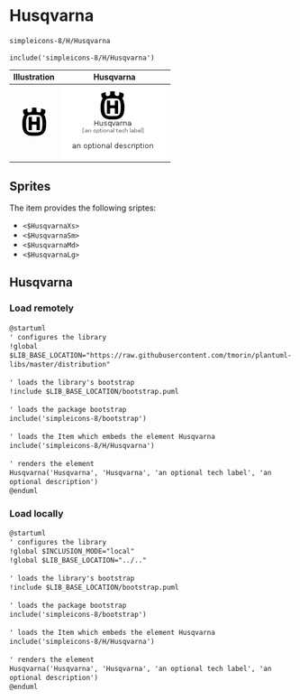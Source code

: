 # Husqvarna


```text
simpleicons-8/H/Husqvarna
```

```text
include('simpleicons-8/H/Husqvarna')
```



| Illustration | Husqvarna |
| :---: | :---: |
| ![illustration for Illustration](../../simpleicons-8/H/Husqvarna.png) | ![illustration for Husqvarna](../../simpleicons-8/H/Husqvarna.Local.png) |



## Sprites
The item provides the following sriptes:

- `<$HusqvarnaXs>`
- `<$HusqvarnaSm>`
- `<$HusqvarnaMd>`
- `<$HusqvarnaLg>`





## Husqvarna

### Load remotely
```plantuml
@startuml
' configures the library
!global $LIB_BASE_LOCATION="https://raw.githubusercontent.com/tmorin/plantuml-libs/master/distribution"

' loads the library's bootstrap
!include $LIB_BASE_LOCATION/bootstrap.puml

' loads the package bootstrap
include('simpleicons-8/bootstrap')

' loads the Item which embeds the element Husqvarna
include('simpleicons-8/H/Husqvarna')

' renders the element
Husqvarna('Husqvarna', 'Husqvarna', 'an optional tech label', 'an optional description')
@enduml
```

### Load locally
```plantuml
@startuml
' configures the library
!global $INCLUSION_MODE="local"
!global $LIB_BASE_LOCATION="../.."

' loads the library's bootstrap
!include $LIB_BASE_LOCATION/bootstrap.puml

' loads the package bootstrap
include('simpleicons-8/bootstrap')

' loads the Item which embeds the element Husqvarna
include('simpleicons-8/H/Husqvarna')

' renders the element
Husqvarna('Husqvarna', 'Husqvarna', 'an optional tech label', 'an optional description')
@enduml
```

